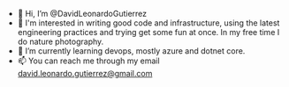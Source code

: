 - 👋 Hi, I’m @DavidLeonardoGutierrez
- 👀 I'm interested in writing good code and infrastructure, using the latest engineering practices and trying get some fun at once. In my free time I do nature photography.
- 🌱 I’m currently learning devops, mostly azure and dotnet core.
- 📫 You can reach me through my email david.leonardo.gutierrez@gmail.com
